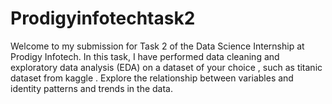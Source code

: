 # Prodigyinfotechtask2
Welcome to my submission for Task 2 of the Data Science Internship at Prodigy Infotech. In this task, I have performed data cleaning and exploratory data analysis (EDA) on a dataset of your choice , such as titanic dataset from kaggle . Explore the relationship between variables and identity patterns and trends in the data. 
